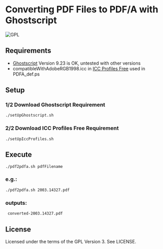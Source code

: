 # Converting PDF Files to PDF/A with Ghostscript

![GPL](https://img.shields.io/github/license/rtournoy/pdf2pdfa)


## Requirements
- [Ghostscript](https://www.ghostscript.com/) Version 9.23 is OK, untested with other versions
- compatibleWithAdobeRGB1998.icc in [ICC Profiles Free](https://launchpad.net/ubuntu/+source/icc-profiles-free) used in PDFA_def.ps

## Setup

### 1/2 Download Ghostscript Requirement

    ./setUpGhostscript.sh 

### 2/2 Download ICC Profiles Free Requirement

    ./setUpIccProfiles.sh 

## Execute 

    ./pdf2pdfa.sh pdfFilename
 
### e.g.:


    ./pdf2pdfa.sh 2003.14327.pdf


### outputs:


     converted-2003.14327.pdf

## License
Licensed under the terms of the GPL Version 3. See LICENSE.
